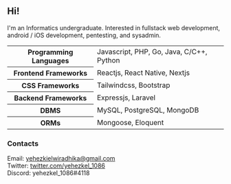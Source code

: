 ## Hi!
I'm an Informatics undergraduate. Interested in fullstack web development, android / iOS development, pentesting, and sysadmin.

<table>
  <tbody>
    <tr>
      <th>Programming Languages</th> 
      <td>Javascript, PHP, Go, Java, C/C++, Python</td>
    </tr>
    <tr>
      <th>Frontend Frameworks</th>
      <td>Reactjs, React Native, Nextjs</td>
    </tr>
    <tr>
      <th>CSS Frameworks</th>
      <td>Tailwindcss, Bootstrap</td>
    </tr>
    <tr>
      <th>Backend Frameworks</th>
      <td>Expressjs, Laravel</td>
    </tr>
    <tr>
      <th>DBMS</th>
      <td>MySQL, PostgreSQL, MongoDB</td>
    </tr>
    <tr>
      <th>ORMs</th>
      <td>Mongoose, Eloquent</td>
    </tr>
  </tbody>
</table>

<!-- ### Github Stats -->
<!--
<img src='https://github-readme-stats.vercel.app/api?username=bazoka-kaka&show_icons=true&count_private=true&theme=dracula' />
<img src='https://github-readme-stats.vercel.app/api/top-langs/?username=bazoka-kaka&layout=compact&theme=dracula&langs_count=15' />
-->
<!-- <img src='https://wakatime.com/share/@e08f8b14-02a9-4fc3-a997-6be14dbaff15/901d8d76-e039-41e7-96f8-f48de02c6e18.svg' width='500' /> -->
<!--
<details>
  <summary>Last 7 Days</summary><br />
  <img src='https://wakatime.com/share/@e08f8b14-02a9-4fc3-a997-6be14dbaff15/901d8d76-e039-41e7-96f8-f48de02c6e18.svg' width='500' />
</details>
-->

### Contacts

Email: yehezkielwiradhika@gmail.com
<br>
Twitter: [twitter.com/yehezkel_1086](https://twitter.com/yehezkel_1086)
<br>
Discord: yehezkel_1086#4118
<!-- <br> -->
<!-- Linkedin: [linkedin.com/yehezkiel-wiradhika/](https://www.linkedin.com/in/yehezkiel-wiradhika) -->

